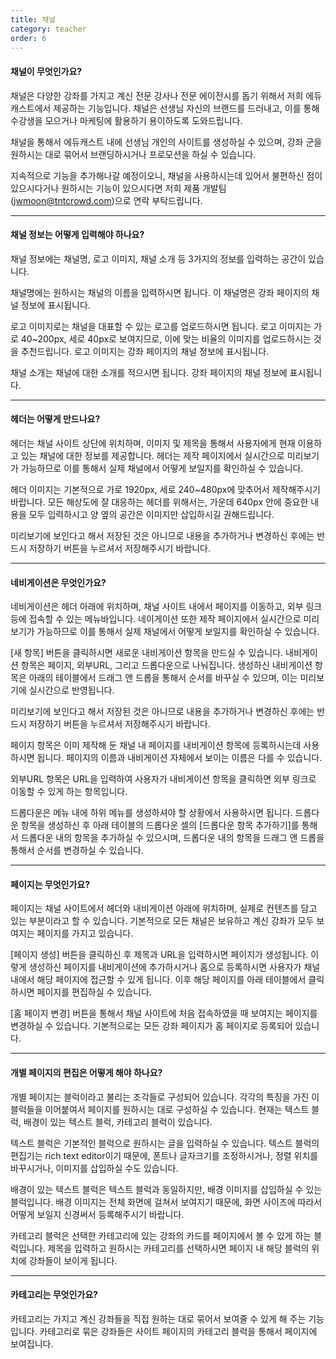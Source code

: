 ```yaml
---
title: 채널
category: teacher
order: 6
---
```

#### 채널이 무엇인가요?
채널은 다양한 강좌를 가지고 계신 전문 강사나 전문 에이전시를 돕기 위해서 저희 에듀캐스트에서 제공하는 기능입니다.
채널은 선생님 자신의 브랜드를 드러내고, 이를 통해 수강생을 모으거나 마케팅에 활용하기 용이하도록 도와드립니다.

채널을 통해서 에듀캐스트 내에 선생님 개인의 사이트를 생성하실 수 있으며, 
강좌 군을 원하시는 대로 묶어서 브랜딩하시거나 프로모션을 하실 수 있습니다.

지속적으로 기능을 추가해나갈 예정이오니, 채널을 사용하시는데 있어서 불편하신 점이 있으시다거나
원하시는 기능이 있으시다면 저희 제품 개발팀(jwmoon@tntcrowd.com)으로 연락 부탁드립니다.

---

####	채널 정보는 어떻게 입력해야 하나요?
채널 정보에는 채널명, 로고 이미지, 채널 소개 등 3가지의 정보를 입력하는 공간이 있습니다.

채널명에는 원하시는 채널의 이름을 입력하시면 됩니다. 이 채널명은
강좌 페이지의 채널 정보에 표시됩니다.

로고 이미지로는 채널을 대표할 수 있는 로고를 업로드하시면 됩니다.
로고 이미지는 가로 40~200px, 세로 40px로 보여지므로, 이에 맞는 비율의 이미지를 업로드하시는 것을 추천드립니다.
로고 이미지는 강좌 페이지의 채널 정보에 표시됩니다.

채널 소개는 채널에 대한 소개를 적으시면 됩니다.
강좌 페이지의 채널 정보에 표시됩니다.

---

#### 헤더는 어떻게 만드나요?
헤더는 채널 사이트 상단에 위치하며, 이미지 및 제목을 통해서 사용자에게 현재 이용하고 있는 채널에 대한 정보를 제공합니다.
헤더는 제작 페이지에서 실시간으로 미리보기가 가능하므로 이를 통해서 실제 채널에서 어떻게 보일지를 확인하실 수 있습니다.

헤더 이미지는 기본적으로 가로 1920px, 세로 240~480px에 맞추어서 제작해주시기 바랍니다.
모든 해상도에 잘 대응하는 헤더를 위해서는, 가운데 640px 안에 중요한 내용을 모두 입력하시고
양 옆의 공간은 이미지만 삽입하시길 권해드립니다.

미리보기에 보인다고 해서 저장된 것은 아니므로 내용을 추가하거나 변경하신 후에는 반드시 저장하기 버튼을 누르셔서 저장해주시기 바랍니다.

---

#### 네비게이션은 무엇인가요?
네비게이션은 헤더 아래에 위치하며, 채널 사이트 내에서 페이지를 이동하고, 외부 링크 등에 접속할 수 있는 메뉴바입니다.
네이게이션 또한 제작 페이지에서 실시간으로 미리보기가 가능하므로 이를 통해서 실제 채널에서 어떻게 보일지를 확인하실 수 있습니다.

[새 항목] 버튼을 클릭하시면 새로운 내비게이션 항목을 만드실 수 있습니다.
내비게이션 항목은 페이지, 외부URL, 그리고 드롭다운으로 나눠집니다.
생성하신 내비게이션 항목은 아래의 테이블에서 드래그 앤 드롭을 통해서 순서를 바꾸실 수 있으며, 이는 미리보기에 실시간으로 반영됩니다.

미리보기에 보인다고 해서 저장된 것은 아니므로 내용을 추가하거나 변경하신 후에는 반드시 저장하기 버튼을 누르셔서 저장해주시기 바랍니다.

페이지 항목은 이미 제작해 둔 채널 내 페이지를 내비게이션 항목에 등록하시는데 사용하시면 됩니다.
페이지의 이름과 내비게이션 자체에서 보이는 이름은 다를 수 있습니다.

외부URL 항목은 URL을 입력하여 사용자가 내비게이션 항목을 클릭하면 외부 링크로 이동할 수 있게 하는 항목입니다.

드롭다운은 메뉴 내에 하위 메뉴를 생성하셔야 할 상황에서 사용하시면 됩니다.
드롭다운 항목을 생성하신 후 아래 테이블의 드롭다운 셀의 [드롭다운 항목 추가하기]를 통해서 드롭다운 내의 항목을 추가하실 수 있으시며,
드롭다운 내의 항목을 드래그 앤 드롭을 통해서 순서를 변경하실 수 있습니다.

---

#### 페이지는 무엇인가요?
페이지는 채널 사이트에서 헤더와 내비게이션 아래에 위치하며, 실제로 컨텐츠를 담고 있는 부분이라고 할 수 있습니다.
기본적으로 모든 채널은 보유하고 계신 강좌가 모두 보여지는 페이지를 가지고 있습니다.

[페이지 생성] 버튼을 클릭하신 후 제목과 URL을 입력하시면 페이지가 생성됩니다.
이렇게 생성하신 페이지를 내비게이션에 추가하시거나 홈으로 등록하시면 사용자가 채널 내에서 해당 페이지에 접근할 수 있게 됩니다.
이후 해당 페이지를 아래 테이블에서 클릭하시면 페이지를 편집하실 수 있습니다.

[홈 페이지 변경] 버튼을 통해서 채널 사이트에 처음 접속하였을 때 보여지는 페이지를 변경하실 수 있습니다.
기본적으로는 모든 강좌 페이지가 홈 페이지로 등록되어 있습니다.

---

#### 개별 페이지의 편집은 어떻게 해야 하나요?
개별 페이지는 블럭이라고 불리는 조각들로 구성되어 있습니다.
각각의 특징을 가진 이 블럭들을 이어붙여서 페이지를 원하시는 대로 구성하실 수 있습니다.
현재는 텍스트 블럭, 배경이 있는 텍스트 블럭, 카테고리 블럭이 있습니다.

텍스트 블럭은 기본적인 블럭으로 원하시는 글을 입력하실 수 있습니다.
텍스트 블럭의 편집기는 rich text editor이기 때문에, 폰트나 글자크기를 조정하시거나, 정렬 위치를 바꾸시거나, 이미지를 삽입하실 수도 있습니다.

배경이 있는 텍스트 블럭은 텍스트 블럭과 동일하지만, 배경 이미지를 삽입하실 수 있는 블럭입니다.
배경 이미지는 전체 화면에 걸쳐서 보여지기 때문에, 화면 사이즈에 따라서 어떻게 보일지 신경써서 등록해주시기 바랍니다.

카테고리 블럭은 선택한 카테고리에 있는 강좌의 카드를 페이지에서 볼 수 있게 하는 블럭입니다.
제목을 입력하고 원하시는 카테고리를 선택하시면 페이지 내 해당 블럭의 위치에 강좌들이 보이게 됩니다.


---

#### 카테고리는 무엇인가요?
카테고리는 가지고 계신 강좌들을 직접 원하는 대로 묶어서 보여줄 수 있게 해 주는 기능입니다.
카테고리로 묶은 강좌들은 사이트 페이지의 카테고리 블럭을 통해서 페이지에 보여집니다.
